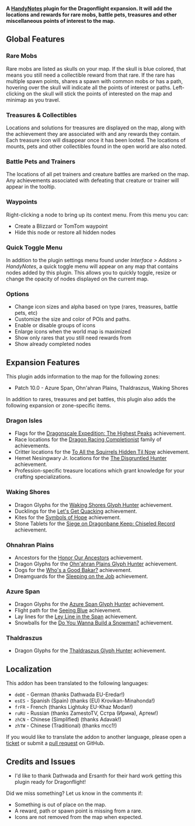 **A [HandyNotes](https://www.curseforge.com/wow/addons/handynotes) plugin for the Dragonflight expansion. It will add the locations and rewards for rare mobs, battle pets, treasures and other miscellaneous points of interest to the map.**

## Global Features

### Rare Mobs

Rare mobs are listed as skulls on your map. If the skull is blue colored, that means you still need a collectible reward from that rare. If the rare has multiple spawn points, shares a spawn with common mobs or has a path, hovering over the skull will indicate all the points of interest or paths. Left-clicking on the skull will stick the points of interested on the map and minimap as you travel.

### Treasures & Collectibles

Locations and solutions for treasures are displayed on the map, along with the achievement they are associated with and any rewards they contain. Each treasure icon will disappear once it has been looted. The locations of mounts, pets and other collectibles found in the open world are also noted.

### Battle Pets and Trainers

The locations of all pet trainers and creature battles are marked on the map. Any achievements associated with defeating that creature or trainer will appear in the tooltip.

### Waypoints

Right-clicking a node to bring up its context menu. From this menu you can:

* Create a Blizzard or TomTom waypoint
* Hide this node or restore all hidden nodes

### Quick Toggle Menu

In addition to the plugin settings menu found under *Interface > Addons > HandyNotes*, a quick toggle menu will appear on any map that contains nodes added by this plugin. This allows you to quickly toggle, resize or change the opacity of nodes displayed on the current map.

### Options

* Change icon sizes and alpha based on type (rares, treasures, battle pets, etc)
* Customize the size and color of POIs and paths.
* Enable or disable groups of icons
* Enlarge icons when the world map is maximized
* Show only rares that you still need rewards from
* Show already completed nodes

## Expansion Features

This plugin adds information to the map for the following zones:

* Patch 10.0 - Azure Span, Ohn'ahran Plains, Thaldraszus, Waking Shores

In addition to rares, treasures and pet battles, this plugin also adds the following expansion or zone-specific items.

### Dragon Isles

* Flags for the [Dragonscale Expedition: The Highest Peaks](https://www.wowhead.com/achievement=15890/dragonscale-expedition-the-highest-peaks) achievement.
* Race locations for the [Dragon Racing Completionist](https://www.wowhead.com/achievement=15939/dragon-racing-completionist) family of achievements.
* Critter locations for the [To All the Squirrels Hidden Til Now](https://www.wowhead.com/achievement=16729/to-all-the-squirrels-hidden-til-now) achievement.
* Hemet Nesingwary Jr. locations for the [The Disgruntled Hunter](https://www.wowhead.com/achievement=16542/the-disgruntled-hunter) achievement.
* Profession-specific treasure locations which grant knowledge for your crafting specializations.

### Waking Shores

* Dragon Glyphs for the [Waking Shores Glyph Hunter](https://www.wowhead.com/beta/achievement=16575/waking-shores-glyph-hunter) achievement.
* Ducklings for the [Let's Get Quacking](https://www.wowhead.com/achievement=16409/lets-get-quacking) achievement.
* Kites for the [Symbols of Hope](https://www.wowhead.com/achievement=16584/symbols-of-hope) achievement.
* Stone Tablets for the [Siege on Dragonbane Keep: Chiseled Record](https://www.wowhead.com/achievement=16412/siege-on-dragonbane-keep-chiseled-record) achievement.

### Ohnahran Plains

* Ancestors for the [Honor Our Ancestors](https://www.wowhead.com/achievement=16423/honor-our-ancestors) achievement.
* Dragon Glyphs for the [Ohn'ahran Plains Glyph Hunter](https://www.wowhead.com/beta/achievement=16576/ohnahran-plains-glyph-hunter) achievement.
* Dogs for the [Who's a Good Bakar?](https://www.wowhead.com/achievement=16424/whos-a-good-bakar) achievement.
* Dreamguards for the [Sleeping on the Job](https://www.wowhead.com/achievement=16574/sleeping-on-the-job) achievement.

### Azure Span

* Dragon Glyphs for the [Azure Span Glyph Hunter](https://www.wowhead.com/beta/achievement=16577/azure-span-glyph-hunter) achievement.
* Flight path for the [Seeing Blue](https://www.wowhead.com/achievement=16581/seeing-blue) achievement.
* Lay lines for the [Ley Line in the Span](https://www.wowhead.com/achievement=16638/ley-line-in-the-span) achievement.
* Snowballs for the [Do You Wanna Build a Snowman?](https://www.wowhead.com/achievement=16474/do-you-wanna-build-a-snowman) achievement.

### Thaldraszus

* Dragon Glyphs for the [Thaldraszus Glyph Hunter](https://www.wowhead.com/beta/achievement=16578/thaldraszus-glyph-hunter) achievement.

## Localization

This addon has been translated to the following languages:

* `deDE` - German (thanks Dathwada EU-Eredar!)
* `esES` - Spanish (Spain) (thanks (EU) Krovikan-Minahonda!)
* `frFR` - French (thanks Lightuky EU-Khaz Modan!)
* `ruRU` - Russian (thanks ZamestoTV, Сстра (Ирина), Артем!)
* `zhCN` - Chinese (Simplified) (thanks Adavak!)
* `zhTW` - Chinese (Traditional) (thanks mcc1!)

If you would like to translate the addon to another language, please open a [ticket](https://github.com/zarillion/handynotes-plugins/issues) or submit a [pull request](https://github.com/zarillion/handynotes-plugins/pulls) on GitHub.

## Credits and Issues

* I'd like to thank Dathwada and Ersanth for their hard work getting this plugin ready for Dragonflight!

Did we miss something? Let us know in the comments if:

* Something is out of place on the map.
* A reward, path or spawn point is missing from a rare.
* Icons are not removed from the map when expected.
